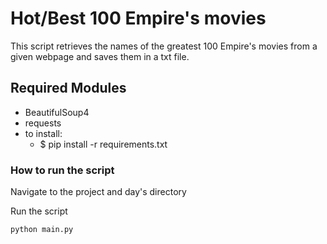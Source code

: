 # Hot/Best 100 Empire's movies
This script retrieves the names of the greatest 100 Empire's movies from a given webpage and saves them in a txt file.

## Required Modules
- BeautifulSoup4
- requests
- to install:
   - $ pip install -r requirements.txt
   
### How to run the script
Navigate to the project and day's directory

Run the script

`python main.py`

